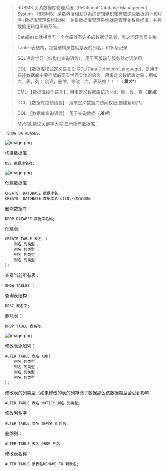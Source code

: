 >RDBMS
关系数据库管理系统（Relational Database Management System：RDBMS）是指包括相互联系的逻辑组织和存取这些数据的一套程序 (数据库管理系统软件)。关系数据库管理系统就是管理关系数据库，并将数据逻辑组织的系统。

>DataBase:就相当于一个仓库含有许多的数据记录表，表之间还含有关系

>Table :表结构，包含结构属性就是表的列名，和多条记录

>SQL语言学习（结构化查询语言），用于客服端与服务器对话使用

>DDL:【数据库模式定义语言]】DDL(Data Definition Language)，是用于描述数据库中要存储的现实世界实体的语言。用来定义数据库对象：例如库，表，列：
创建，删除，修改：库，表结构！！！（***量大****）

>DML:【数据库操作语言】：用来定义数据库记录>增，删，改，查（***重点***）

>DCL:【数据库控制语言】：用来定义数据库访问权限,创建新用户。

>DQL:【数据库查询语言】：用于查询数据（***难点***）

>MySQL建议关键字大写
显示所有数据库：
```
 SHOW DATABASES;
```
![image.png](https://upload-images.jianshu.io/upload_images/14935748-968b8c4a15d23d35.png?imageMogr2/auto-orient/strip%7CimageView2/2/w/1240)

切换数据库：
```
USE 数据库名称;
```
![image.png](https://upload-images.jianshu.io/upload_images/14935748-ebe2a2dc1471a83b.png?imageMogr2/auto-orient/strip%7CimageView2/2/w/1240)

创建数据库：
```
CREATE  DATDBASE 数据库名;
CREATE  DATDBASE 数据库名 utf8;//指定编码
```
删除数据库：
```
DROP DATABSE 数据库名称;
```
创建表:
```
CREATE TABLE 表名 （
    列名 列类型 ，
    列名 列类型 ，
    列名 列类型 ，
    列名 列类型 
）；
```
查看当前所有表：
```
SHOW TABLES ；
```
查询表结构：
```
DESC 表名字;
```
删除表：
```
DROP TABLE 表名称;
```

![image.png](https://upload-images.jianshu.io/upload_images/14935748-ac42a920cef6366c.png?imageMogr2/auto-orient/strip%7CimageView2/2/w/1240)

修改表添加列：
```
ALTER TABLE 表名 ADD(
    列名 列类型 ，
    列名 列类型 ，
    列名 列类型 ，
    列名 列类型 
）；
```
修改表的列类型（如果修改的表的列存储了数据那么该数据类型会受到影响
```
ALTER TABLE 表名 NOTIFY 列名 列类型；
```

修改列名字：
```
ALTER TABLE 表名 原列名 新列名；
```
删除列：
```
ALTER TABLE 表名 DROP 列名；
```
修改表名称：
```
ALTER TABLE 原表名RENAME TO 新表名;
```

